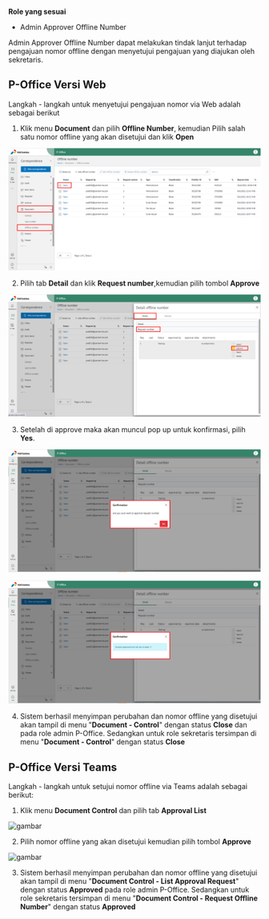 **Role yang sesuai**

- Admin Approver Offline Number

Admin Approver Offline Number dapat melakukan tindak lanjut terhadap pengajuan nomor offline dengan menyetujui pengajuan yang diajukan oleh sekretaris. 

## **P-Office Versi Web**

Langkah - langkah untuk menyetujui pengajuan nomor via Web adalah sebagai berikut

1. Klik menu **Document** dan pilih **Offline Number**, kemudian Pilih salah satu nomor offline yang akan disetujui dan klik **Open**

![gambar](DocumentControl/DC_Web/02MM24.png)

2. Pilih tab **Detail** dan klik **Request number**,kemudian pilih tombol **Approve**

![gambar](DocumentControl/DC_Web/02MM25.png)

3. Setelah di approve maka akan muncul pop up untuk konfirmasi, pilih **Yes**.

![gambar](DocumentControl/DC_Web/02MM252.png)

![gambar](DocumentControl/DC_Web/02MM253.png)

4. Sistem berhasil menyimpan perubahan dan nomor offline yang disetujui akan tampil di menu "**Document - Control**" dengan status **Close** dan  pada role admin P-Office. Sedangkan untuk role sekretaris tersimpan di menu "**Document - Control**"  dengan status **Close**


## **P-Office Versi Teams**

Langkah - langkah untuk setujui nomor offline via Teams adalah sebagai berikut:

1. Klik menu **Document Control** dan pilih tab **Approval List**

![gambar](DocumentControl/DC_Teams/DC25.png)

2. Pilih nomor offline yang akan disetujui kemudian pilih tombol **Approve**

![gambar](DocumentControl/DC_Teams/DC26.png)

3. Sistem berhasil menyimpan perubahan dan nomor offline yang disetujui akan tampil di menu "**Document Control - List Approval Request**" dengan status **Approved** pada role admin P-Office. Sedangkan untuk role sekretaris tersimpan di menu "**Document Control - Request Offline Number**"  dengan status **Approved**